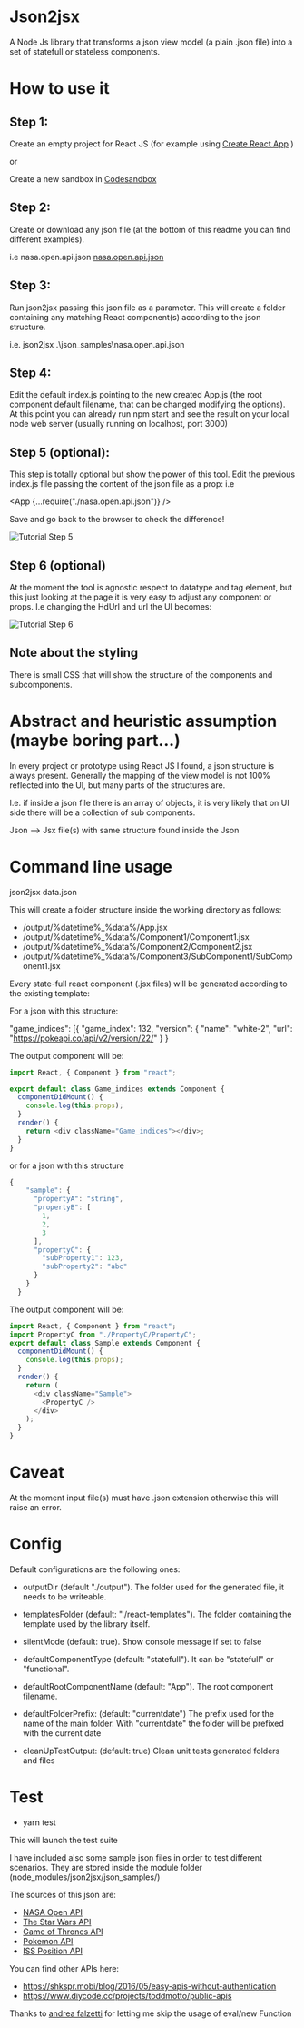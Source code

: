 # Json2jsx

A Node Js library that transforms a json view model (a plain .json file) into a set of statefull or stateless components.

# How to use it

## Step 1:

Create an empty project for React JS (for example using [Create React App](https://github.com/facebook/) )

or

Create a new sandbox in [Codesandbox](https://codesandbox.io/)  

## Step 2:

Create or download any json file (at the bottom of this readme you can find different examples).

i.e nasa.open.api.json
[nasa.open.api.json](https://raw.githubusercontent.com/glaucopater/json2jsx/master/json_samples/nasa.open.api.json)

## Step 3:

Run json2jsx passing this json file as a parameter. This will create a folder containing any matching React component(s) according to the json structure.

i.e. 
json2jsx .\json_samples\nasa.open.api.json

## Step 4:

Edit the default index.js pointing to the new created App.js (the root component default filename, that can be changed modifying the options).
At this point you can already run npm start and see the result on your local node web server (usually running on localhost, port 3000)

## Step 5 (optional):

This step is totally optional but show the power of this tool.
Edit the previous index.js file passing the content of the json file as a prop:
i.e

<App {...require("./nasa.open.api.json")} />

Save and go back to the browser to check the difference!

![Tutorial Step 5](/tutorial/json2jsx_tutorial_step_5.jpg)

## Step 6 (optional)

At the moment the tool is agnostic respect to datatype and tag element, but this just looking at the page it is very easy to adjust any component or props.
I.e changing the HdUrl and url the UI becomes:

![Tutorial Step 6](/tutorial/json2jsx_tutorial_step_6.jpg)

## Note about the styling

There is small CSS that will show the structure of the components and subcomponents.

# Abstract and heuristic assumption (maybe boring part...)

In every project or prototype using React JS I found, a json structure is always present.
Generally the mapping of the view model is not 100% reflected into the UI, but many parts of the structures are.

I.e. if inside a json file there is an array of objects, it is very likely that on UI side there will be a collection of sub components.

Json --> Jsx file(s) with same structure found inside the Json

# Command line usage

json2jsx data.json

This will create a folder structure inside the working directory as follows:

- /output/%datetime%\_%data%/App.jsx
- /output/%datetime%\_%data%/Component1/Component1.jsx
- /output/%datetime%\_%data%/Component2/Component2.jsx
- /output/%datetime%\_%data%/Component3/SubComponent1/SubComponent1.jsx

Every state-full react component (.jsx files) will be generated according to the existing template:

For a json with this structure:

"game_indices": [{
"game_index": 132,
"version": {
"name": "white-2",
"url": "https://pokeapi.co/api/v2/version/22/"
}
}

The output component will be:

```javascript
import React, { Component } from "react";

export default class Game_indices extends Component {
  componentDidMount() {
    console.log(this.props);
  }
  render() {
    return <div className="Game_indices"></div>;
  }
}
```

or for a json with this structure

```javascript
{
    "sample": {
      "propertyA": "string",
      "propertyB": [
        1,
        2,
        3
      ],
      "propertyC": {
        "subProperty1": 123,
        "subProperty2": "abc"
      }
    }
  }
```

The output component will be:

```javascript
import React, { Component } from "react";
import PropertyC from "./PropertyC/PropertyC";
export default class Sample extends Component {
  componentDidMount() {
    console.log(this.props);
  }
  render() {
    return (
      <div className="Sample">
        <PropertyC />
      </div>
    );
  }
}
```

# Caveat

At the moment input file(s) must have .json extension otherwise this will raise an error.

# Config

Default configurations are the following ones:

- outputDir (default "./output").
  The folder used for the generated file, it needs to be writeable.

- templatesFolder (default: "./react-templates").
  The folder containing the template used by the library itself.

- silentMode (default: true).
  Show console message if set to false

- defaultComponentType (default: "statefull").
  It can be "statefull" or "functional".

- defaultRootComponentName (default: "App").
  The root component filename.

- defaultFolderPrefix: (default: "currentdate")
  The prefix used for the name of the main folder. With "currentdate" the folder will be prefixed with the current date

- cleanUpTestOutput: (default: true)
  Clean unit tests generated folders and files

# Test

- yarn test

This will launch the test suite

I have included also some sample json files in order to test different scenarios.
They are stored inside the module folder (node_modules/json2jsx/json_samples/)

The sources of this json are:

- [NASA Open API](https://api.nasa.gov/#getting-started)
- [The Star Wars API](https://swapi.co/)
- [Game of Thrones API](https://anapioficeandfire.com)
- [Pokemon API](https://pokeapi.co/api/v2/pokemon/ditto)
- [ISS Position API](http://api.open-notify.org/iss-now.json)

You can find other APIs here:

- https://shkspr.mobi/blog/2016/05/easy-apis-without-authentication
- https://www.diycode.cc/projects/toddmotto/public-apis

Thanks to
[andrea falzetti](http://andreafalzetti.github.io/blog/2016/10/22/render-es6-javascript-template-literals-contained-variable.html)
for letting me skip the usage of eval/new Function
